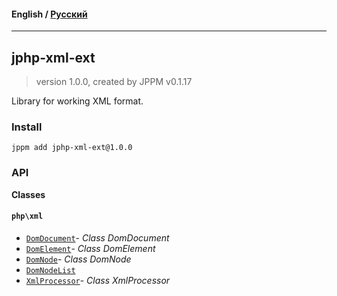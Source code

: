 #### **English** / [Русский](README.ru.md)

---

## jphp-xml-ext
> version 1.0.0, created by JPPM v0.1.17

Library for working XML format.

### Install
```
jppm add jphp-xml-ext@1.0.0
```

### API
**Classes**

#### `php\xml`

- [`DomDocument`](https://github.com/jphp-compiler/jphp/blob/master/exts/jphp-xml-ext/api-docs/classes/php/xml/DomDocument.md)- _Class DomDocument_
- [`DomElement`](https://github.com/jphp-compiler/jphp/blob/master/exts/jphp-xml-ext/api-docs/classes/php/xml/DomElement.md)- _Class DomElement_
- [`DomNode`](https://github.com/jphp-compiler/jphp/blob/master/exts/jphp-xml-ext/api-docs/classes/php/xml/DomNode.md)- _Class DomNode_
- [`DomNodeList`](https://github.com/jphp-compiler/jphp/blob/master/exts/jphp-xml-ext/api-docs/classes/php/xml/DomNodeList.md)
- [`XmlProcessor`](https://github.com/jphp-compiler/jphp/blob/master/exts/jphp-xml-ext/api-docs/classes/php/xml/XmlProcessor.md)- _Class XmlProcessor_